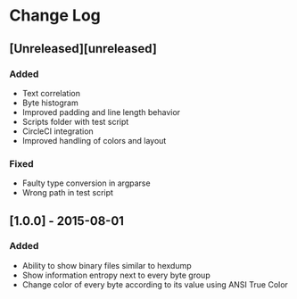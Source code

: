 # Change Log

## [Unreleased][unreleased]

### Added

- Text correlation
- Byte histogram
- Improved padding and line length behavior
- Scripts folder with test script
- CircleCI integration
- Improved handling of colors and layout

### Fixed

- Faulty type conversion in argparse
- Wrong path in test script

## [1.0.0] - 2015-08-01

### Added

- Ability to show binary files similar to hexdump
- Show information entropy next to every byte group
- Change color of every byte according to its value using ANSI True Color
